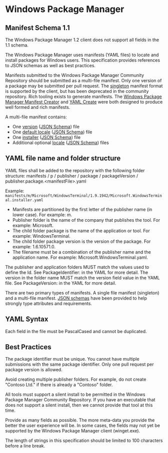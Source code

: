 # Windows Package Manager

## Manifest Schema 1.1

The Windows Package Manager 1.2 client does not support all fields in the 1.1 schema.

The Windows Package Manager uses manifests (YAML files) to locate and install packages for Windows users. This specification provides references to JSON schemas as well as best practices.

Manifests submitted to the Windows Package Manager Community Repository should be submitted as a multi-file manifest. Only one version of a package may be submitted per pull request. The [singleton](singleton.md) manifest format is supported by the client, but has been deprecated in the community repository. Rich tooling exists to generate manifests. The [Windows Package Manager Manifest Creator](https://github.com/microsoft/winget-create) and [YAML Create](https://github.com/microsoft/winget-pkgs/blob/master/Tools/YamlCreate.ps1) were both designed to produce well formed and rich manifests.

A multi-file manifest contains:
* One [version](version.md) ([JSON Schema](https://github.com/microsoft/winget-cli/blob/master/schemas/JSON/manifests/v1.1.0/manifest.version.1.1.0.json)) file
* One [default locale](defaultLocale.md) ([JSON Schema](https://github.com/microsoft/winget-cli/blob/master/schemas/JSON/manifests/v1.1.0/manifest.defaultLocale.1.1.0.json)) file
* One [installer](installer.md) ([JSON Schema](https://github.com/microsoft/winget-cli/blob/master/schemas/JSON/manifests/v1.1.0/manifest.installer.1.1.0.json)) file
* Additional optional [locale](locale.md) ([JSON Schema](https://github.com/microsoft/winget-cli/blob/master/schemas/JSON/manifests/v1.1.0/manifest.locale.1.1.0.json)) files

## YAML file name and folder structure
YAML files shall be added to the repository with the following folder structure:
manifests / p / publisher / package / packageVersion / publisher.package.&lt;manifestFile&gt;.yaml

Example:
`manifests/m/Microsoft/WindowsTerminal/1.9.1942/Microsoft.WindowsTerminal.installer.yaml`

* Manifests are partitioned by the first letter of the publisher name (in lower case). For example: m.
* Publisher folder is the name of the company that publishes the tool.  For example: Microsoft.
* The child folder package is the name of the application or tool.  For example: WindowsTerminal.
* The child folder package version is the version of the package. For example: 1.6.10571.0.
* The filename must be a combination of the publisher name and the application name. For example: Microsoft.WindowsTerminal.yaml.

The publisher and application folders MUST match the values used to define the Id.  See PackageIdentifier: in the YAML for more detail.
The version in the folder name MUST match the version field value in the YAML file.  See PackageVersion: in the YAML for more detail.

There are two primary types of manifests. A single file manifest (singleton) and a multi-file manifest. 
[JSON schemas](https://github.com/microsoft/winget-cli/tree/master/schemas/JSON/manifests/v1.1.0) have been provided 
to help strongly type attributes and requirements.

## YAML Syntax
Each field in the file must be PascalCased and cannot be duplicated.

## Best Practices
The package identifier must be unique.  You cannot have multiple submissions with the same package identifier. Only one pull request per package version is allowed.

Avoid creating multiple publisher folders.  For example, do not create "Contoso Ltd." if there is already a "Contoso" folder.

All tools must support a silent install to be permitted in the Windows Package Manager Community Repository. If you have an executable that does not support a silent install, then we cannot provide that tool at this time.

Provide as many fields as possible.  The more meta-data you provide the better the user experience will be. In some cases, the fields may not yet be supported by the Windows Package Manager client (winget.exe).

The length of strings in this specification should be limited to 100 characters before a line break.
